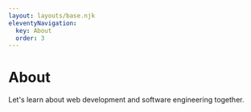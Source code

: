 ```yaml
---
layout: layouts/base.njk
eleventyNavigation:
  key: About
  order: 3
---
```


# About

Let's learn about web development and software engineering together.
